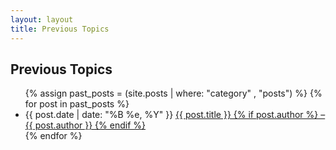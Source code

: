 ```yaml
---
layout: layout
title: Previous Topics
---
```


<section class="content">

Previous Topics
===============

<ul class="listing">
{% assign past_posts = (site.posts | where: "category" , "posts") %}
{% for post in past_posts %}
<li>
<span>{{ post.date | date: "%B %e, %Y" }}</span>
<a href="{{ site.url }}{{ post.url }}">
{{ post.title }} {% if post.author %} &ndash; {{ post.author }} {% endif %}
</a></li>
{% endfor %}
</ul>

</section>
